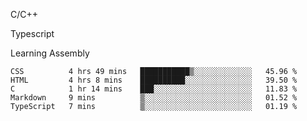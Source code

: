 <p>C/C++</p>
<p> Typescript</p>
<p>Learning Assembly</p>

<!--START_SECTION:waka-->

```text
CSS          4 hrs 49 mins   ███████████▒░░░░░░░░░░░░░   45.96 %
HTML         4 hrs 8 mins    ██████████░░░░░░░░░░░░░░░   39.50 %
C            1 hr 14 mins    ███░░░░░░░░░░░░░░░░░░░░░░   11.83 %
Markdown     9 mins          ▒░░░░░░░░░░░░░░░░░░░░░░░░   01.52 %
TypeScript   7 mins          ▒░░░░░░░░░░░░░░░░░░░░░░░░   01.19 %
```

<!--END_SECTION:waka-->
